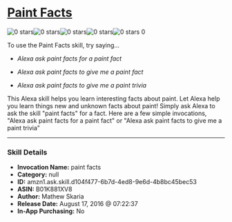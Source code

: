 # [Paint Facts](http://alexa.amazon.com/#skills/amzn1.ask.skill.d104f477-6b7d-4ed8-9e6d-4b8bc45bec53)
![0 stars](../../images/ic_star_border_black_18dp_1x.png)![0 stars](../../images/ic_star_border_black_18dp_1x.png)![0 stars](../../images/ic_star_border_black_18dp_1x.png)![0 stars](../../images/ic_star_border_black_18dp_1x.png)![0 stars](../../images/ic_star_border_black_18dp_1x.png) 0

To use the Paint Facts skill, try saying...

* *Alexa ask paint facts for a paint fact*

* *Alexa ask paint facts to give me a paint fact*

* *Alexa ask paint facts to give me a paint trivia*

This Alexa skill helps you learn interesting facts about paint.  Let Alexa help you learn things new and unknown facts about paint! Simply ask Alexa to ask the skill "paint facts" for a fact. Here are a few simple invocations, "Alexa ask paint facts for a paint fact" or "Alexa ask paint facts to give me a paint trivia"

***

### Skill Details

* **Invocation Name:** paint facts
* **Category:** null
* **ID:** amzn1.ask.skill.d104f477-6b7d-4ed8-9e6d-4b8bc45bec53
* **ASIN:** B01K881XV8
* **Author:** Mathew Skaria
* **Release Date:** August 17, 2016 @ 07:22:37
* **In-App Purchasing:** No

